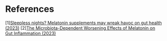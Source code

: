 # References
[1][Sleepless nights? Melatonin supplements may wreak havoc on gut health (2023)](https://studyfinds.org/melatonin-intestinal-inflammation/)
[2][The Microbiota-Dependent Worsening Effects of Melatonin on Gut Inflammation (2023)](https://www.mdpi.com/2076-2607/11/2/460)